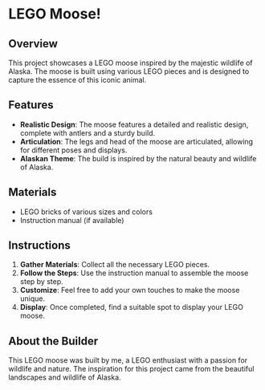# LEGO Moose!

## Overview
This project showcases a LEGO moose inspired by the majestic wildlife of Alaska. The moose is built using various LEGO pieces and is designed to capture the essence of this iconic animal.

## Features
- **Realistic Design**: The moose features a detailed and realistic design, complete with antlers and a sturdy build.
- **Articulation**: The legs and head of the moose are articulated, allowing for different poses and displays.
- **Alaskan Theme**: The build is inspired by the natural beauty and wildlife of Alaska.

## Materials
- LEGO bricks of various sizes and colors
- Instruction manual (if available)

## Instructions
1. **Gather Materials**: Collect all the necessary LEGO pieces.
2. **Follow the Steps**: Use the instruction manual to assemble the moose step by step.
3. **Customize**: Feel free to add your own touches to make the moose unique.
4. **Display**: Once completed, find a suitable spot to display your LEGO moose.

## About the Builder
This LEGO moose was built by me, a LEGO enthusiast with a passion for wildlife and nature. The inspiration for this project came from the beautiful landscapes and wildlife of Alaska.

